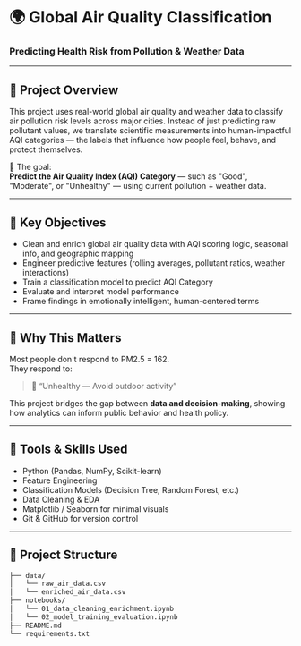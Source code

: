 # 🌍 Global Air Quality Classification
### Predicting Health Risk from Pollution & Weather Data

---

## 📌 Project Overview

This project uses real-world global air quality and weather data to classify air pollution risk levels across major cities. 
Instead of just predicting raw pollutant values, we translate scientific measurements into human-impactful AQI categories — the labels that influence how people feel, behave, and protect themselves.

🔮 The goal:  
**Predict the Air Quality Index (AQI) Category** — such as "Good", "Moderate", or "Unhealthy" — using current pollution + weather data.

---

## 🎯 Key Objectives

- Clean and enrich global air quality data with AQI scoring logic, seasonal info, and geographic mapping
- Engineer predictive features (rolling averages, pollutant ratios, weather interactions)
- Train a classification model to predict AQI Category
- Evaluate and interpret model performance
- Frame findings in emotionally intelligent, human-centered terms

---

## 🧠 Why This Matters

Most people don't respond to PM2.5 = 162.  
They respond to:  
> 🔴 “Unhealthy — Avoid outdoor activity”

This project bridges the gap between **data and decision-making**, showing how analytics can inform public behavior and health policy.

---

## 🧪 Tools & Skills Used

- Python (Pandas, NumPy, Scikit-learn)
- Feature Engineering
- Classification Models (Decision Tree, Random Forest, etc.)
- Data Cleaning & EDA
- Matplotlib / Seaborn for minimal visuals
- Git & GitHub for version control

---

## 🧱 Project Structure

```bash
├── data/
│   └── raw_air_data.csv
│   └── enriched_air_data.csv
├── notebooks/
│   └── 01_data_cleaning_enrichment.ipynb
│   └── 02_model_training_evaluation.ipynb
├── README.md
└── requirements.txt
